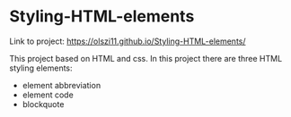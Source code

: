 # Styling-HTML-elements

Link to project: https://olszi11.github.io/Styling-HTML-elements/

This project based on HTML and css. 
In this project there are three HTML styling elements:
- element abbreviation
- element code
- blockquote
